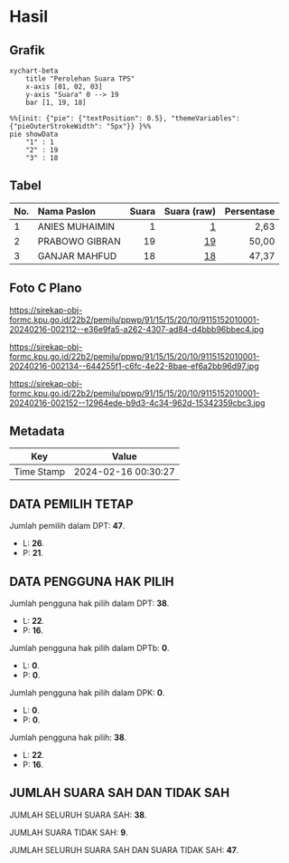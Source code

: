 # Hasil

## Grafik

```mermaid
xychart-beta
    title "Perolehan Suara TPS"
    x-axis [01, 02, 03]
    y-axis "Suara" 0 --> 19
    bar [1, 19, 18]
```

```mermaid
%%{init: {"pie": {"textPosition": 0.5}, "themeVariables": {"pieOuterStrokeWidth": "5px"}} }%%
pie showData
    "1" : 1
    "2" : 19
    "3" : 18
```

## Tabel

| No. | Nama Paslon    | Suara | Suara (raw) | Persentase |
|:--- |:-------------- | -----:| -----------:| ----------:|
| 1   | ANIES MUHAIMIN | 1     | [1][p-1]    | 2,63       |
| 2   | PRABOWO GIBRAN | 19    | [19][p-2]   | 50,00      |
| 3   | GANJAR MAHFUD  | 18    | [18][p-3]   | 47,37      |


[p-1]: https://github.com/gigit-pemilu/pemilu-2024-91-papua/blob/main/pilpres/hitung-suara/sub/91-papua/sub/15-waropen/sub/15-soyoi-mambai/sub/2010-woinui/sub/001-tps/sub/paslon-1.txt
[p-2]: https://github.com/gigit-pemilu/pemilu-2024-91-papua/blob/main/pilpres/hitung-suara/sub/91-papua/sub/15-waropen/sub/15-soyoi-mambai/sub/2010-woinui/sub/001-tps/sub/paslon-2.txt
[p-3]: https://github.com/gigit-pemilu/pemilu-2024-91-papua/blob/main/pilpres/hitung-suara/sub/91-papua/sub/15-waropen/sub/15-soyoi-mambai/sub/2010-woinui/sub/001-tps/sub/paslon-3.txt

## Foto C Plano

https://sirekap-obj-formc.kpu.go.id/22b2/pemilu/ppwp/91/15/15/20/10/9115152010001-20240216-002112--e36e9fa5-a262-4307-ad84-d4bbb96bbec4.jpg

https://sirekap-obj-formc.kpu.go.id/22b2/pemilu/ppwp/91/15/15/20/10/9115152010001-20240216-002134--644255f1-c6fc-4e22-8bae-ef6a2bb96d97.jpg

https://sirekap-obj-formc.kpu.go.id/22b2/pemilu/ppwp/91/15/15/20/10/9115152010001-20240216-002152--12964ede-b9d3-4c34-962d-15342359cbc3.jpg


## Metadata

| Key        | Value               |
| ---------- | ------------------- |
| Time Stamp | 2024-02-16 00:30:27 |


## DATA PEMILIH TETAP

Jumlah pemilih dalam DPT: **47**.
 * L: **26**.
 * P: **21**.

## DATA PENGGUNA HAK PILIH

Jumlah pengguna hak pilih dalam DPT: **38**.
 * L: **22**.
 * P: **16**.

Jumlah pengguna hak pilih dalam DPTb: **0**.
 * L: **0**.
 * P: **0**.

Jumlah pengguna hak pilih dalam DPK: **0**.
 * L: **0**.
 * P: **0**.

Jumlah pengguna hak pilih: **38**.
 * L: **22**.
 * P: **16**.

## JUMLAH SUARA SAH DAN TIDAK SAH

JUMLAH SELURUH SUARA SAH: **38**.

JUMLAH SUARA TIDAK SAH: **9**.

JUMLAH SELURUH SUARA SAH DAN SUARA TIDAK SAH: **47**.



